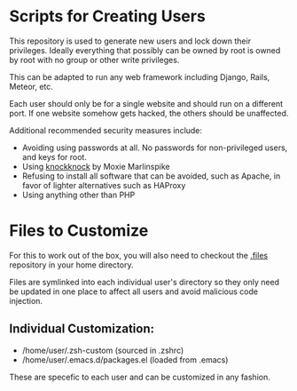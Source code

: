 # Scripts for Creating Users

This repository is used to generate new users and lock down their privileges. Ideally everything that possibly can be owned by root is owned by root with no group or other write privileges.

This can be adapted to run any web framework including Django, Rails, Meteor, etc.

Each user should only be for a single website and should run on a different port. If one website somehow gets hacked, the others should be unaffected.

Additional recommended security measures include:
* Avoiding using passwords at all. No passwords for non-privileged users, and keys for root.
* Using [knockknock](https://github.com/moxie0/knockknock) by Moxie Marlinspike
* Refusing to install all software that can be avoided, such as Apache, in favor of lighter alternatives such as HAProxy
* Using anything other than PHP


# Files to Customize

For this to work out of the box, you will also need to checkout the [.files](https://github.com/spyrosoft/.files) repository in your home directory.

Files are symlinked into each individual user's directory so they only need be updated in one place to affect all users and avoid malicious code injection.

## Individual Customization:
* /home/user/.zsh-custom (sourced in .zshrc)
* /home/user/.emacs.d/packages.el (loaded from .emacs)

These are specefic to each user and can be customized in any fashion.